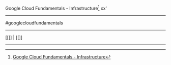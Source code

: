 Google Cloud Fundamentals - Infrastructure[^1] 
xx'
***
#googlecloudfundamentals 





***
[[]] | [[]]

***
[^1]: [Google Cloud Fundamentals - Infrastructure](https://www.coursera.org/learn/gcp-fundamentals/home)


